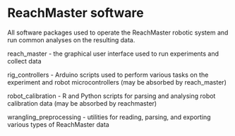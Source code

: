# ReachMaster software
All software packages used to operate the ReachMaster robotic system and run common analyses on the resulting data. 

reach_master - the graphical user interface used to run experiments and collect data

rig_controllers - Arduino scripts used to perform various tasks on the experiment and robot microcontrollers (may be absorbed by reach_master)

robot_calibration - R and Python scripts for parsing and analysing robot calibration data (may be absorbed by reachmaster)

wrangling_preprocessing - utilities for reading, parsing, and exporting various types of ReachMaster data

